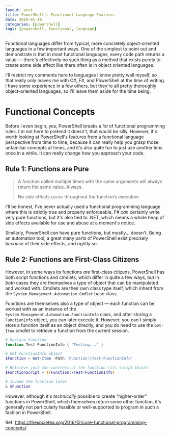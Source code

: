 ```yaml
---
layout: post
title: PowerShell's Functional Language Features
date: 2019-01-10
categories: [powershell]
tags: [powershell, functional, language]
---
```


Functional languages differ from typical, more concretely object-oriented languages in a few
important ways.
One of the simplest to point out and demonstrate is that in most functional languages, every code
path returns a value &mdash; there's effectively no such thing as a method that exists purely to
create some side effect like there often is in object oriented languages.

I'll restrict my comments here to languages I know pretty well myself, so that really only leaves me
with C#, F#, and PowerShell at the time of writing.
I have some experience in a few others, but they're all pretty thoroughly object-oriented languages,
so I'll leave them aside for the time being.

# Functional Concepts

Before I even begin, yes, PowerShell breaks a _lot_ of functional programming rules.
I'm not here to pretend it doesn't, that would be silly.
However, it's worth looking at PowerShell's features from a functional language perspective from
time to time, because it can really help you grasp those unfamiliar concepts at times, and it's also
quite fun to just use another lens once in a while.
It can really change how you approach your code.

## Rule 1: Functions are Pure

> A function called multiple times with the same arguments will always return the same value.
> Always.
>
> No side effects occur throughout the function’s execution.

I'll be honest, I've never actually used a functional programming language where this is strictly
true and properly enforceable.
F# _can_ certainly write very pure functions, but it's also tied to .NET, which means a whole heap
of side effects available for use and abuse at a moment's notice.

Similarly, PowerShell _can_ have pure functions, but mostly... doesn't.
Being an automation tool, a great many parts of PowerShell exist precisely _because_ of their side
effects, and rightly so.

## Rule 2: Functions are First-Class Citizens

However, in some ways its functions _are_ first-class citizens.
PowerShell has both script functions and cmdlets, which differ in quite a few ways, but in _both_
cases they are themselves a type of object that can be manipulated and worked with.
Cmdlets are their own class type itself, which inherit from the
`System.Management.Automation.Cmdlet` base class.

Functions are themselves also a type of object &mdash; each function can be worked with as an
instance of the `System.Management.Automation.FunctionInfo` class, and after storing a
`FunctionInfo` object, you can later execute it.
However, you can't simply store a function itself as an object directly, and you do need to use
the `Get-Item` cmdlet to retrieve a function from the current session.

```powershell
# Declare function
function Test-FunctionInfo { "Testing..." }

# Get FunctionInfo object
$Function = Get-Item -Path 'Function:\Test-FunctionInfo'

# Retrieve just the contents of the function (its script block)
$FunctionScript = ${Function:\Test-FunctionInfo}

# Invoke the function later
& $Function
```

However, although it's _technically_ possible to create "higher-order" functions in PowerShell,
which themselves return some other function, it's generally not particularly feasible or
well-supported to program in such a fashion in PowerShell.




Ref: https://thesocietea.org/2016/12/core-functional-programming-concepts/